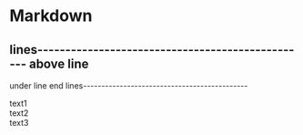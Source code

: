 # Markdown  

lines-------------------------------------------------
above line
---
under line
end lines---------------------------------------------

text1  
text2<br>
text3